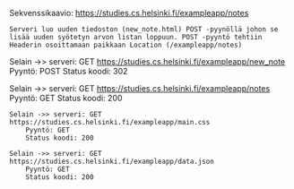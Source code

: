 Sekvenssikaavio:
https://studies.cs.helsinki.fi/exampleapp/notes
```
Serveri luo uuden tiedoston (new_note.html) POST -pyynöllä johon se lisää uuden syötetyn arvon listan loppuun. POST -pyyntö tehtiin Headerin osoittamaan paikkaan Location (/exampleapp/notes)
```
Selain ->> serveri: GET https://studies.cs.helsinki.fi/exampleapp/new_note
    Pyyntö: POST
    Status koodi: 302

Selain ->> serveri: GET https://studies.cs.helsinki.fi/exampleapp/notes
    Pyyntö: GET
    Status koodi: 200

```
Selain ->> serveri: GET https://studies.cs.helsinki.fi/exampleapp/main.css
    Pyyntö: GET
    Status koodi: 200

Selain ->> serveri: GET https://studies.cs.helsinki.fi/exampleapp/data.json
    Pyyntö: GET
    Status koodi: 200
